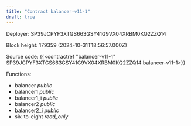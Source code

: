 ```yaml
---
title: "Contract balancer-v11-1"
draft: true
---
```

Deployer: SP39JCPYF3XTGS663GSY41G9VX04XRBM0KQ2ZZQ14


 



Block height: 179359 (2024-10-31T18:56:57.000Z)

Source code: {{<contractref "balancer-v11-1" SP39JCPYF3XTGS663GSY41G9VX04XRBM0KQ2ZZQ14 balancer-v11-1>}}

Functions:

* balancer _public_
* balancer1 _public_
* balancer1_i _public_
* balancer2 _public_
* balancer2_i _public_
* six-to-eight _read_only_
